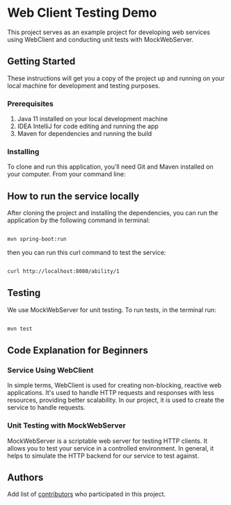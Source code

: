# Web Client Testing Demo

This project serves as an example project for developing web services using WebClient and conducting unit tests with MockWebServer.

## Getting Started

These instructions will get you a copy of the project up and running on your local machine for development and testing purposes.

### Prerequisites

1. Java 11 installed on your local development machine
2. IDEA IntelliJ for code editing and running the app
3. Maven for dependencies and running the build

### Installing

To clone and run this application, you’ll need Git and Maven installed on your computer. From your command line:
## How to run the service locally

After cloning the project and installing the dependencies, you can run the application by the following command in terminal:

```bash

mvn spring-boot:run

```

then you can run this curl command to test the service:

```bash

curl http://localhost:8080/ability/1

```


## Testing

We use MockWebServer for unit testing. To run tests, in the terminal run:


```bash

mvn test
```

## Code Explanation for Beginners

### Service Using WebClient

In simple terms, WebClient is used for creating non-blocking, reactive web applications. It's used to handle HTTP requests and responses with less resources, providing better scalability. In our project, it is used to create the service to handle requests.

### Unit Testing with MockWebServer

MockWebServer is a scriptable web server for testing HTTP clients. It allows you to test your service in a controlled environment. In general, it helps to simulate the HTTP backend for our service to test against.


## Authors

Add list of [contributors](contributors.md) who participated in this project.
